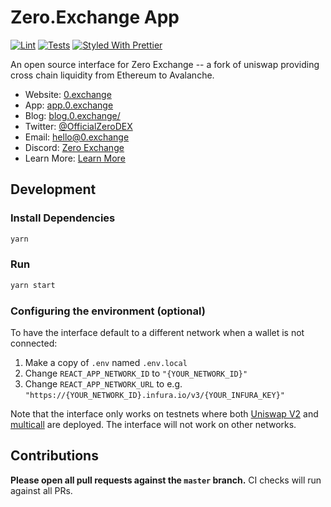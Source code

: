 # Zero.Exchange App

[![Lint](https://github.com/zeroexchange/app/workflows/Lint/badge.svg)](https://github.com/zeroexchange/app/actions?query=workflow%3ALint)
[![Tests](https://github.com/zeroexchange/app/workflows/Tests/badge.svg)](https://github.com/zeroexchange/app/actions?query=workflow%3ATests)
[![Styled With Prettier](https://img.shields.io/badge/code_style-prettier-ff69b4.svg)](https://prettier.io/)

An open source interface for Zero Exchange -- a fork of uniswap providing cross chain liquidity from Ethereum to Avalanche.

- Website: [0.exchange](https://0.exchange/)
- App: [app.0.exchange](https://app.0.exchange)
- Blog: [blog.0.exchange/](https://blog.0.exchange/)
- Twitter: [@OfficialZeroDEX](https://twitter.com/OfficialZeroDEX)
- Email: [hello@0.exchange](mailto:hello@0.exchange)
- Discord: [Zero Exchange](https://discord.com/invite/5xwKdqrtDu)
- Learn More: [Learn More](https://0.exchange/learn-more)

## Development

### Install Dependencies

```bash
yarn
```

### Run

```bash
yarn start
```

### Configuring the environment (optional)

To have the interface default to a different network when a wallet is not connected:

1. Make a copy of `.env` named `.env.local`
2. Change `REACT_APP_NETWORK_ID` to `"{YOUR_NETWORK_ID}"`
3. Change `REACT_APP_NETWORK_URL` to e.g. `"https://{YOUR_NETWORK_ID}.infura.io/v3/{YOUR_INFURA_KEY}"`

Note that the interface only works on testnets where both
[Uniswap V2](https://uniswap.org/docs/v2/smart-contracts/factory/) and
[multicall](https://github.com/makerdao/multicall) are deployed.
The interface will not work on other networks.

## Contributions

**Please open all pull requests against the `master` branch.**
CI checks will run against all PRs.
